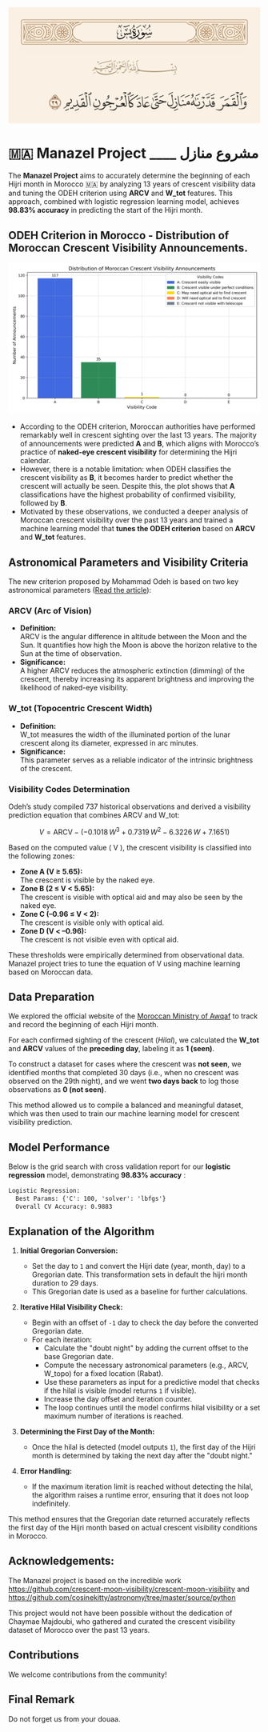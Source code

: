 ![aya](docs/36-39.png)

# 🇲🇦 Manazel Project ____ مشروع منازل

The **Manazel Project** aims to accurately determine the beginning of each Hijri month in Morocco 🇲🇦 by analyzing 13 years of crescent visibility data and tuning the ODEH criterion using **ARCV** and **W_tot** features. This approach, combined with logistic regression learning model, achieves **98.83% accuracy** in predicting the start of the Hijri month.


## ODEH Criterion in Morocco - Distribution of Moroccan Crescent Visibility Announcements.

![Distribution of Moroccan Crescent Visibility Announcements](docs/crescent_visibility_distribution.png)

- According to the ODEH criterion, Moroccan authorities have performed remarkably well in crescent sighting over the last 13 years. The majority of announcements were predicted **A** and **B**, which aligns with Morocco’s practice of **naked-eye crescent visibility** for determining the Hijri calendar.
- However, there is a notable limitation: when ODEH classifies the crescent visibility as **B**, it becomes harder to predict whether the crescent will actually be seen. Despite this, the plot shows that **A** classifications have the highest probability of confirmed visibility, followed by **B**.
- Motivated by these observations, we conducted a deeper analysis of Moroccan crescent visibility over the past 13 years and trained a machine learning model that **tunes the ODEH criterion** based on **ARCV** and **W_tot** features.

## Astronomical Parameters and Visibility Criteria

The new criterion proposed by Mohammad Odeh is based on two key astronomical parameters ([Read the article](https://www.researchgate.net/publication/225099773_New_Criterion_for_Lunar_Crescent_Visibility)):

### ARCV (Arc of Vision)
- **Definition:**  
  ARCV is the angular difference in altitude between the Moon and the Sun. It quantifies how high the Moon is above the horizon relative to the Sun at the time of observation.
- **Significance:**  
  A higher ARCV reduces the atmospheric extinction (dimming) of the crescent, thereby increasing its apparent brightness and improving the likelihood of naked-eye visibility.

### W_tot (Topocentric Crescent Width)
- **Definition:**  
  W_tot measures the width of the illuminated portion of the lunar crescent along its diameter, expressed in arc minutes.
- **Significance:**  
  This parameter serves as a reliable indicator of the intrinsic brightness of the crescent.

### Visibility Codes Determination

Odeh’s study compiled 737 historical observations and derived a visibility prediction equation that combines ARCV and W_tot:

$$
V = \text{ARCV} - \left(-0.1018\, W^3 + 0.7319\, W^2 - 6.3226\, W + 7.1651\right)
$$

Based on the computed value \( V \), the crescent visibility is classified into the following zones:

- **Zone A (V ≥ 5.65):**  
  The crescent is visible by the naked eye.
- **Zone B (2 ≤ V < 5.65):**  
  The crescent is visible with optical aid and may also be seen by the naked eye.
- **Zone C (–0.96 ≤ V < 2):**  
  The crescent is visible only with optical aid.
- **Zone D (V < –0.96):**  
  The crescent is not visible even with optical aid.

These thresholds were empirically determined from observational data.
Manazel project tries to tune the equation of V using machine learning based on Moroccan data.

## Data Preparation
We explored the official website of the [Moroccan Ministry of Awqaf](https://www.habous.gov.ma/%D9%85%D8%B1%D8%A7%D9%82%D8%A8%D8%A9-%D8%A7%D9%84%D8%A3%D9%87%D9%84%D8%A9-4) to track and record the beginning of each Hijri month.

For each confirmed sighting of the crescent (*Hilal*), we calculated the **W_tot** and **ARCV** values of the **preceding day**, labeling it as **1 (seen)**.

To construct a dataset for cases where the crescent was **not seen**, we identified months that completed 30 days (i.e., when no crescent was observed on the 29th night), and we went **two days back** to log those observations as **0 (not seen)**.

This method allowed us to compile a balanced and meaningful dataset, which was then used to train our machine learning model for crescent visibility prediction.

## Model Performance

Below is the grid search with cross validation report for our **logistic regression** model, demonstrating **98.83% accuracy** :

```
Logistic Regression:
  Best Params: {'C': 100, 'solver': 'lbfgs'}
  Overall CV Accuracy: 0.9883
```

## Explanation of the Algorithm

1. **Initial Gregorian Conversion:**
   - Set the day to `1` and convert the Hijri date (year, month, day) to a Gregorian date. This transformation sets in default the hijri month duration to 29 days.
   - This Gregorian date is used as a baseline for further calculations.

2. **Iterative Hilal Visibility Check:**
   - Begin with an offset of `-1` day to check the day before the converted Gregorian date.
   - For each iteration:
     - Calculate the "doubt night" by adding the current offset to the base Gregorian date.
     - Compute the necessary astronomical parameters (e.g., ARCV, W_topo) for a fixed location (Rabat).
     - Use these parameters as input for a predictive model that checks if the hilal is visible (model returns `1` if visible).
     - Increase the day offset and iteration counter.
     - The loop continues until the model confirms hilal visibility or a set maximum number of iterations is reached.

3. **Determining the First Day of the Month:**
   - Once the hilal is detected (model outputs `1`), the first day of the Hijri month is determined by taking the next day after the "doubt night."

4. **Error Handling:**
   - If the maximum iteration limit is reached without detecting the hilal, the algorithm raises a runtime error, ensuring that it does not loop indefinitely.

This method ensures that the Gregorian date returned accurately reflects the first day of the Hijri month based on actual crescent visibility conditions in Morocco.

## Acknowledgements:
The Manazel project is based on the incredible work https://github.com/crescent-moon-visibility/crescent-moon-visibility and https://github.com/cosinekitty/astronomy/tree/master/source/python 

This project would not have been possible without the dedication of Chaymae Majdoubi, who gathered and curated the crescent visibility dataset of Morocco over the past 13 years.

## Contributions
We welcome contributions from the community!

## Final Remark
Do not forget us from your douaa.